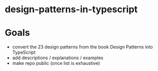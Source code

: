 # design-patterns-in-typescript

# Goals
- convert the 23 design patterns from the book Design Patterns into TypeScript
- add descriptions / explanations / examples
- make repo public (once list is exhaustive)

